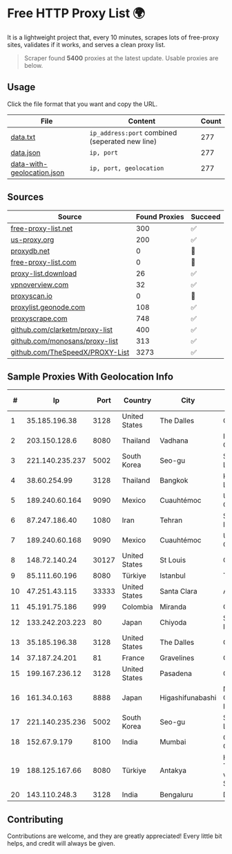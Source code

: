 
# Free HTTP Proxy List 🌍

It is a lightweight project that, every 10 minutes, scrapes lots of free-proxy sites, validates if it works, and serves a clean proxy list.


> Scraper found **5400** proxies at the latest update. Usable proxies are below.

## Usage

Click the file format that you want and copy the URL.


|File|Content|Count|
|----|-------|-----|
|[data.txt](https://raw.githubusercontent.com/themiralay/Proxy-List-World/master/data.txt)|`ip_address:port` combined (seperated new line)|277|
|[data.json](https://raw.githubusercontent.com/themiralay/Proxy-List-World/master/data.json)|`ip, port`|277|
|[data-with-geolocation.json](https://raw.githubusercontent.com/themiralay/Proxy-List-World/master/data-with-geolocation.json)|`ip, port, geolocation`|277|

## Sources

|Source|Found Proxies|Succeed|
|------|-------------|-------|
|[free-proxy-list.net](https://free-proxy-list.net)|300|✅|
|[us-proxy.org](https://www.us-proxy.org)|200|✅|
|[proxydb.net](http://proxydb.net)|0|🚫|
|[free-proxy-list.com](https://free-proxy-list.com/?page=&port=&type%5B%5D=http&type%5B%5D=https&up_time=0&search=Search)|0|🚫|
|[proxy-list.download](https://www.proxy-list.download/HTTP)|26|✅|
|[vpnoverview.com](https://vpnoverview.com/privacy/anonymous-browsing/free-proxy-servers)|32|✅|
|[proxyscan.io](https://www.proxyscan.io)|0|🚫|
|[proxylist.geonode.com](https://proxylist.geonode.com/api/proxy-list?limit=300&page=1&sort_by=lastChecked&sort_type=desc&protocols=http,https)|108|✅|
|[proxyscrape.com](https://api.proxyscrape.com/v2/?request=displayproxies&protocol=http&timeout=10000&country=all&ssl=all&anonymity=all)|748|✅|
|[github.com/clarketm/proxy-list](https://raw.githubusercontent.com/clarketm/proxy-list/master/proxy-list-raw.txt)|400|✅|
|[github.com/monosans/proxy-list](https://raw.githubusercontent.com/monosans/proxy-list/main/proxies/http.txt)|313|✅|
|[github.com/TheSpeedX/PROXY-List](https://raw.githubusercontent.com/TheSpeedX/PROXY-List/master/http.txt)|3273|✅|


## Sample Proxies With Geolocation Info

|#|Ip|Port|Country|City|Internet Service Provider|
|-|--|----|-------|----|-------------------------|
|1|35.185.196.38|3128|United States|The Dalles|Google LLC|
|2|203.150.128.6|8080|Thailand|Vadhana|Internet Thailand Company Ltd|
|3|221.140.235.237|5002|South Korea|Seo-gu|SK Broadband Co Ltd|
|4|38.60.254.99|3128|Thailand|Bangkok|Kaopu Cloud HK Limited|
|5|189.240.60.164|9090|Mexico|Cuauhtémoc|Uninet S.A. de C.V.|
|6|87.247.186.40|1080|Iran|Tehran|Sotoon Cloud Infrastracuture|
|7|189.240.60.168|9090|Mexico|Cuauhtémoc|Uninet S.A. de C.V.|
|8|148.72.140.24|30127|United States|St Louis|GoDaddy.com|
|9|85.111.60.196|8080|Türkiye|Istanbul|TurkTelecom|
|10|47.251.43.115|33333|United States|Santa Clara|Alibaba Cloud LLC|
|11|45.191.75.186|999|Colombia|Miranda|Global Raices|
|12|133.242.203.223|80|Japan|Chiyoda|SAKURA Internet Inc.|
|13|35.185.196.38|3128|United States|The Dalles|Google LLC|
|14|37.187.24.201|81|France|Gravelines|OVH SAS|
|15|199.167.236.12|3128|United States|Pasadena|GLOBAL IT|
|16|161.34.0.163|8888|Japan|Higashifunabashi|NTT PC Communications, Inc.|
|17|221.140.235.236|5002|South Korea|Seo-gu|SK Broadband Co Ltd|
|18|152.67.9.179|8100|India|Mumbai|Oracle Corporation|
|19|188.125.167.66|8080|Türkiye|Antakya|High Speed Telekomunikasyon ve Hab. Hiz. Ltd. Sti.|
|20|143.110.248.3|3128|India|Bengaluru|DigitalOcean, LLC|



## Contributing

Contributions are welcome, and they are greatly appreciated! Every
little bit helps, and credit will always be given.

